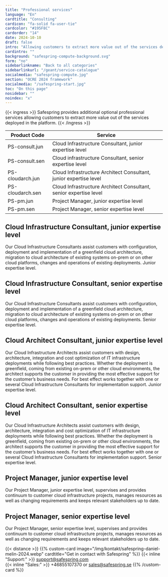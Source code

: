 ```yaml
---
title: "Professional services"
language: "En"
cardtitle: "Consulting"
cardicon: "fa-solid fa-user-tie"
cardcolor: "#195F8C"
cardorder: "14"
date: 2024-10-10
draft: false
intro: "Allowing customers to extract more value out of the services deployed in the platform"
cardintro: ""
background: "safespring-compute-background.svg"
form: "no"
sidebarlinkname: "Back to all categories"
sidebarlinkurl: "/geant/service-catalogue"
socialmedia: "safespring-compute.jpg"
section: "OCRE 2024 framework"
socialmedia: "/safespring-start.jpg"
toc: "On this page"
nosidebar: ""
noindex: "x"
---
```


{{< ingress >}}
Safespring provides additional optional professional services allowing customers to extract more value out of the services deployed in the platform.
{{< /ingress >}}

| Product Code     | Service                                                             |
|------------------|---------------------------------------------------------------------|
| PS-consult.jun   | Cloud Infrastructure   Consultant, junior expertise level           |
| PS-consult.sen   | Cloud infrastructure Consultant, senior expertise level             |
| PS-cloudarch.jun | Cloud Infrastructure Architect Consultant,   junior expertise level |
| PS-cloudarch.sen | Cloud Infrastructure Architect Consultant, senior expertise level   |
| PS-pm.jun        | Project Manager, junior   expertise level                           |
| PS-pm.sen        | Project Manager, senior expertise level                             |

## Cloud Infrastructure Consultant, junior expertise level
Our Cloud Infrastructure Consultants assist customers with configuration, deployment and implementation of a greenfield cloud architecture, migration to cloud architecture of existing systems on-prem or on other cloud platforms, changes and operations of existing deployments. Junior expertise level.

## Cloud Infrastructure Consultant, senior expertise level
Our Cloud Infrastructure Consultants assist customers with configuration, deployment and implementation of a greenfield cloud architecture, migration to cloud architecture of existing systems on-prem or on other cloud platforms, changes and operations of existing deployments. Senior expertise level.

## Cloud Architect Consultant, junior expertise level
Our Cloud Infrastructure Architects assist customers with design, architecture, integration and cost optimization of IT infrastructure deployments while following best practices. Whether the deployment is greenfield, coming from existing on-prem or other cloud environments, the architect supports the customer in providing the most effective support for the customer’s business needs. For best effect works together with one or several Cloud Infrastructure Consultants for implementation support. Junior expertise level.

## Cloud Architect Consultant, senior expertise level
Our Cloud Infrastructure Architects assist customers with design, architecture, integration and cost optimization of IT infrastructure deployments while following best practices. Whether the deployment is greenfield, coming from existing on-prem or other cloud environments, the architect supports the customer in providing the most effective support for the customer’s business needs. For best effect works together with one or several Cloud Infrastructure Consultants for implementation support. Senior expertise level.

## Project Manager, junior expertise level
Our Project Manager, junior expertise level, supervises and provides continuum to customer cloud infrastructure projects, manages resources as well as changing requirements and keeps relevant stakeholders up to date.

## Project Manager, senior expertise level
Our Project Manager, senior expertise level, supervises and provides continuum to customer cloud infrastructure projects, manages resources as well as changing requirements and keeps relevant stakeholders up to date.

{{< distance >}}
{{% custom-card image="/img/kontakt/safespring-daniel-melin-2024.webp" cardtitle="Get in contact with Safespring" %}}
{{< inline "Support:" >}} support@safespring.com  
{{< inline "Sales:" >}} +46855107370 or sales@safespring.se
{{% /custom-card %}}
